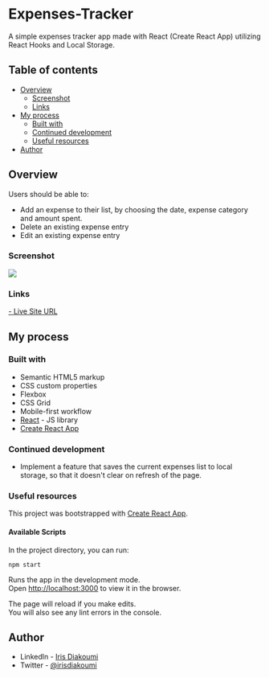 # Expenses-Tracker

A simple expenses tracker app made with React (Create React App) utilizing React Hooks and Local Storage.

## Table of contents

- [Overview](#overview)
  - [Screenshot](#screenshot)
  - [Links](#links)
- [My process](#my-process)
  - [Built with](#built-with)
  - [Continued development](#continued-development)
  - [Useful resources](#useful-resources)
- [Author](#author)

## Overview

Users should be able to:

- Add an expense to their list, by choosing the date, expense category and amount spent.
- Delete an existing expense entry
- Edit an existing expense entry

### Screenshot

![](https://user-images.githubusercontent.com/3638718/119892496-e1161680-bf42-11eb-9df4-6771165d525f.png)

### Links

[- Live Site URL](https://xenodochial-snyder-4627c7.netlify.app/)

## My process

### Built with

- Semantic HTML5 markup
- CSS custom properties
- Flexbox
- CSS Grid
- Mobile-first workflow
- [React](https://reactjs.org/) - JS library
- [Create React App](https://github.com/facebook/create-react-app)

### Continued development

- Implement a feature that saves the current expenses list to local storage, so that it doesn't clear on refresh of the page.

### Useful resources

This project was bootstrapped with [Create React App](https://github.com/facebook/create-react-app).

#### Available Scripts

In the project directory, you can run:

`npm start`

Runs the app in the development mode.\
Open [http://localhost:3000](http://localhost:3000) to view it in the browser.

The page will reload if you make edits.\
You will also see any lint errors in the console.

## Author

- LinkedIn - [Iris Diakoumi](https://www.linkedin.com/in/irisdiakoumi/)
- Twitter - [@irisdiakoumi](https://www.twitter.com/irisdiakoumi)

